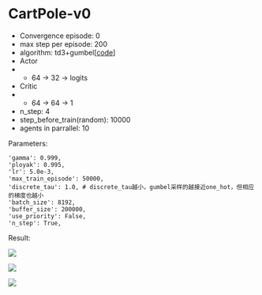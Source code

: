 # CartPole-v0

- Convergence episode: 0
- max step per episode: 200
- algorithm: td3+gumbel[[code](https://github.com/StepNeverStop/RLs/blob/master/algos/tf2algos/td3.py)]
- Actor
- - 64 -> 32 -> logits
- Critic
- - 64 -> 64 -> 1
- n_step: 4
- step_before_train(random): 10000
- agents in parrallel: 10

Parameters:
```
'gamma': 0.999,
'ployak': 0.995,
'lr': 5.0e-3,
'max_train_episode': 50000,
'discrete_tau': 1.0, # discrete_tau越小，gumbel采样的越接近one_hot，但相应的梯度也越小
'batch_size': 8192,
'buffer_size': 200000,
'use_priority': False,
'n_step': True,
```

Result:

![](./result.gif)

![](./training_process.png)

![](./training_curve.png)

